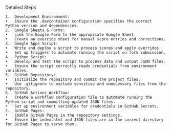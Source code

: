 Detailed Steps

	1.	Development Environment:
	•	Ensure the .devcontainer configuration specifies the correct Python version and dependencies.
	2.	Google Sheets & Forms:
	•	Link the Google Form to the appropriate Google Sheet.
	•	Create an override sheet for manual score entries and corrections.
	3.	Google Apps Script:
	•	Write and deploy a script to process scores and apply overrides.
	•	Set up triggers to automate running the script on form submission.
	4.	Python Script:
	•	Develop and test the script to process data and output JSON files.
	•	Ensure the script correctly reads credentials from environment variables.
	5.	GitHub Repository:
	•	Initialize the repository and commit the project files.
	•	Use .gitignore to exclude sensitive and unnecessary files from the repository.
	6.	GitHub Actions Workflow:
	•	Create a workflow configuration file to automate running the Python script and committing updated JSON files.
	•	Set up environment variables for credentials in GitHub Secrets.
	7.	GitHub Pages:
	•	Enable GitHub Pages in the repository settings.
	•	Ensure the index.html and JSON files are in the correct directory for GitHub Pages to serve them.
